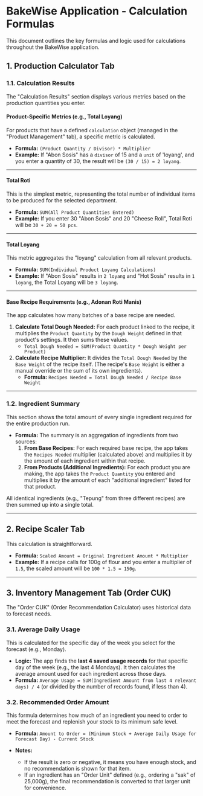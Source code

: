 # BakeWise Application - Calculation Formulas

This document outlines the key formulas and logic used for calculations throughout the BakeWise application.

## 1. Production Calculator Tab

### 1.1. Calculation Results

The "Calculation Results" section displays various metrics based on the production quantities you enter.

#### **Product-Specific Metrics (e.g., Total Loyang)**

For products that have a defined `calculation` object (managed in the "Product Management" tab), a specific metric is calculated.

- **Formula:** `(Product Quantity / Divisor) * Multiplier`
- **Example:** If "Abon Sosis" has a `divisor` of 15 and a `unit` of 'loyang', and you enter a quantity of 30, the result will be `(30 / 15) = 2 loyang`.

---

#### **Total Roti**

This is the simplest metric, representing the total number of individual items to be produced for the selected department.

- **Formula:** `SUM(All Product Quantities Entered)`
- **Example:** If you enter 30 "Abon Sosis" and 20 "Cheese Roll", Total Roti will be `30 + 20 = 50 pcs`.

---

#### **Total Loyang**

This metric aggregates the "loyang" calculation from all relevant products.

- **Formula:** `SUM(Individual Product Loyang Calculations)`
- **Example:** If "Abon Sosis" results in `2 loyang` and "Hot Sosis" results in `1 loyang`, the Total Loyang will be `3 loyang`.

---

#### **Base Recipe Requirements (e.g., Adonan Roti Manis)**

The app calculates how many batches of a base recipe are needed.

1.  **Calculate Total Dough Needed:** For each product linked to the recipe, it multiplies the `Product Quantity` by the `Dough Weight` defined in that product's settings. It then sums these values.
    - `Total Dough Needed = SUM(Product Quantity * Dough Weight per Product)`
2.  **Calculate Recipe Multiplier:** It divides the `Total Dough Needed` by the `Base Weight` of the recipe itself. (The recipe's `Base Weight` is either a manual override or the sum of its own ingredients).
    - **Formula:** `Recipes Needed = Total Dough Needed / Recipe Base Weight`

---

### 1.2. Ingredient Summary

This section shows the total amount of every single ingredient required for the entire production run.

- **Formula:** The summary is an aggregation of ingredients from two sources:
    1.  **From Base Recipes:** For each required base recipe, the app takes the `Recipes Needed` multiplier (calculated above) and multiplies it by the amount of each ingredient within that recipe.
    2.  **From Products (Additional Ingredients):** For each product you are making, the app takes the `Product Quantity` you entered and multiplies it by the amount of each "additional ingredient" listed for that product.

All identical ingredients (e.g., "Tepung" from three different recipes) are then summed up into a single total.

---

## 2. Recipe Scaler Tab

This calculation is straightforward.

- **Formula:** `Scaled Amount = Original Ingredient Amount * Multiplier`
- **Example:** If a recipe calls for 100g of flour and you enter a multiplier of `1.5`, the scaled amount will be `100 * 1.5 = 150g`.

---

## 3. Inventory Management Tab (Order CUK)

The "Order CUK" (Order Recommendation Calculator) uses historical data to forecast needs.

### 3.1. Average Daily Usage

This is calculated for the specific day of the week you select for the forecast (e.g., Monday).

- **Logic:** The app finds the **last 4 saved usage records** for that specific day of the week (e.g., the last 4 Mondays). It then calculates the average amount used for each ingredient across those days.
- **Formula:** `Average Usage = SUM(Ingredient Amount from last 4 relevant days) / 4` (or divided by the number of records found, if less than 4).

### 3.2. Recommended Order Amount

This formula determines how much of an ingredient you need to order to meet the forecast and replenish your stock to its minimum safe level.

- **Formula:** `Amount to Order = (Minimum Stock + Average Daily Usage for Forecast Day) - Current Stock`

- **Notes:**
    - If the result is zero or negative, it means you have enough stock, and no recommendation is shown for that item.
    - If an ingredient has an "Order Unit" defined (e.g., ordering a "sak" of 25,000g), the final recommendation is converted to that larger unit for convenience.
